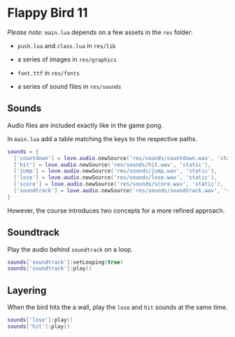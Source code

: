 # Flappy Bird 11

_Please note:_ `main.lua` depends on a few assets in the `res` folder:

- `push.lua` and `class.lua` in `res/lib`

- a series of images in `res/graphics`

- `font.ttf` in `res/fonts`

- a series of sound files in `res/sounds`

## Sounds

Audio files are included exactly like in the game pong.

In `main.lua` add a table matching the keys to the respective paths.

```lua
sounds = {
  ['countdown'] = love.audio.newSource('res/sounds/countdown.wav', 'static'),
  ['hit'] = love.audio.newSource('res/sounds/hit.wav', 'static'),
  ['jump'] = love.audio.newSource('res/sounds/jump.wav', 'static'),
  ['lose'] = love.audio.newSource('res/sounds/lose.wav', 'static'),
  ['score'] = love.audio.newSource('res/sounds/score.wav', 'static'),
  ['soundtrack'] = love.audio.newSource('res/sounds/soundtrack.wav', 'static')
}
```

However, the course introduces two concepts for a more refined approach.

## Soundtrack

Play the audio behind `soundtrack` on a loop.

```lua
sounds['soundtrack']:setLooping(true)
sounds['soundtrack']:play()
```

## Layering

When the bird hits the a wall, play the `lose` and `hit` sounds at the same time.

```lua
sounds['lose']:play()
sounds['hit']:play()
```
